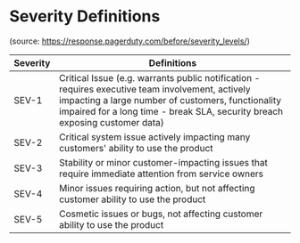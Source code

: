 
Severity Definitions
====
(source: https://response.pagerduty.com/before/severity_levels/)


|Severity|Definitions|
|---------|-----------|
|SEV-1    | Critical Issue (e.g. warrants public notification - requires executive team involvement, actively impacting a large number of customers, functionality impaired for a long time - break SLA, security breach exposing customer data)|
|SEV-2    | Critical system issue actively impacting many customers' ability to use the product|
|SEV-3    | Stability or minor customer-impacting issues that require immediate attention from service owners|
|SEV-4    | Minor issues requiring action, but not affecting customer ability to use the product|
|SEV-5    | Cosmetic issues or bugs, not affecting customer ability to use the product|
